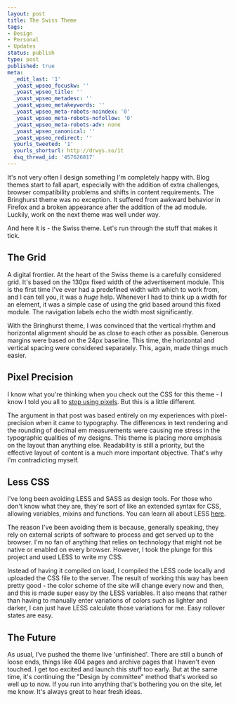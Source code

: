 ```yaml
---
layout: post
title: The Swiss Theme
tags:
- Design
- Personal
- Updates
status: publish
type: post
published: true
meta:
  _edit_last: '1'
  _yoast_wpseo_focuskw: ''
  _yoast_wpseo_title: ''
  _yoast_wpseo_metadesc: ''
  _yoast_wpseo_metakeywords: ''
  _yoast_wpseo_meta-robots-noindex: '0'
  _yoast_wpseo_meta-robots-nofollow: '0'
  _yoast_wpseo_meta-robots-adv: none
  _yoast_wpseo_canonical: ''
  _yoast_wpseo_redirect: ''
  yourls_tweeted: '1'
  yourls_shorturl: http://drwys.so/1t
  dsq_thread_id: '457626817'
---
```

It's not very often I design something I'm completely happy with. Blog themes start to fall apart, especially with the addition of extra challenges, browser compatibility problems and shifts in content requirements. The Bringhurst theme was no exception. It suffered from awkward behavior in Firefox and a broken appearance after the addition of the ad module. Luckily, work on the next theme was well under way.

And here it is - the Swiss theme. Let's run through the stuff that makes it tick.
<h2><!--more-->The Grid</h2>
A digital frontier. At the heart of the Swiss theme is a carefully considered grid. It's based on the 130px fixed width of the advertisement module. This is the first time I've ever had a predefined width with which to work from, and I can tell you, it was a <em>huge</em> help. Whenever I had to think up a width for an element, it was a simple case of using the grid based around this fixed module. The navigation labels echo the width most significantly.

With the Bringhurst theme, I was convinced that the vertical rhythm and horizontal alignment should be as close to each other as possible. Generous margins were based on the 24px baseline. This time, the horizontal and vertical spacing were considered separately. This, again, made things much easier.
<h2>Pixel Precision</h2>
I know what you're thinking when you check out the CSS for this theme - I know I told you all to <a href="http://forrst.com/posts/Stop_using_pixels-vy1">stop using pixels</a>. But this is a little different.

The argument in that post was based entirely on my experiences with pixel-precision when it came to typography. The differences in text rendering and the rounding of decimal em measurements were causing me stress in the typographic qualities of my designs. This theme is placing more emphasis on the layout than anything else. Readability is still a priority, but the effective layout of content is a much more important objective. That's why I'm contradicting myself.
<h2>Less CSS</h2>
I've long been avoiding LESS and SASS as design tools. For those who don't know what they are, they're sort of like an extended syntax for CSS, allowing variables, mixins and functions. You can learn all about LESS <a href="http://lesscss.org/">here</a>.

The reason I've been avoiding them is because, generally speaking, they rely on external scripts of software to process and get served up to the browser. I'm no fan of anything that relies on technology that might not be native or enabled on every browser. However, I took the plunge for this project and used LESS to write my CSS.

Instead of having it compiled on load, I compiled the LESS code locally and uploaded the CSS file to the server. The result of working this way has been pretty good - the color scheme of the site will change every now and then, and this is made super easy by the LESS variables. It also means that rather than having to manually enter variations of colors such as lighter and darker, I can just have LESS calculate those variations for me. Easy rollover states are easy.
<h2>The Future</h2>
As usual, I've pushed the theme live 'unfinished'. There are still a bunch of loose ends, things like 404 pages and archive pages that I haven't even touched. I get too excited and launch this stuff too early. But at the same time, it's continuing the "Design by committee" method that's worked so well up to now. If you run into anything that's bothering you on the site, let me know. It's always great to hear fresh ideas.

